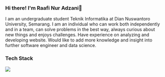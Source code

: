 ### Hi there! I'm Raafi Nur Adzani👋 

I am an undergraduate student Teknik Informatika at Dian Nuswantoro University, Semarang. I am an individual who can work both independently and in a team, can solve problems in the best way, always curious about new things and enjoys challenges. Have experience on analyzing and developing website. Would like to add more knowledge and insight into further software engineer and data science.

### Tech Stack  

<p>
  <img src="https://github.com/SAWARATSUKI/KawaiiLogos/blob/main/Laravel/LaravelTransparent.png">
 
</p>
